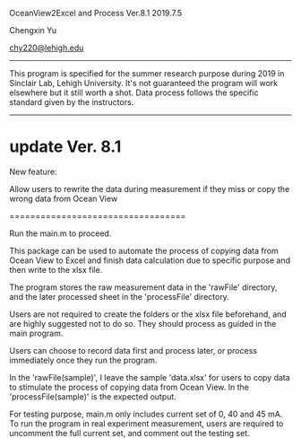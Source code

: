 OceanView2Excel and Process Ver.8.1 2019.7.5

Chengxin Yu

chy220@lehigh.edu



---
This program is specified for the summer research purpose during 2019 in Sinclair Lab, Lehigh University.
It's not guaranteed the program will work elsewhere but it still worth a shot.
Data process follows the specific standard given by the instructors.

---


update Ver. 8.1
=================================
New feature:

Allow users to rewrite the data during measurement if they miss or copy the wrong 
data from Ocean View

==================================

Run the main.m to proceed.

This package can be used to automate the process of copying data from Ocean View to 
Excel and finish data calculation due to specific purpose and then write to the xlsx file.

The program stores the raw measurement data in the 'rawFile' directory,
and the later processed sheet in the 'processFile' directory.

Users are not required to create the folders or the xlsx file beforehand, 
and are highly suggested not to do so. They should process as guided in the main program.

Users can choose to record data first and process later, or process immediately once they 
run the program.

In the 'rawFile(sample)', I leave the sample 'data.xlsx' for users to copy data to stimulate
the process of copying data from Ocean View.
In the 'processFile(sample)' is the expected output.

For testing purpose, main.m only includes current set of 0, 40 and 45 mA. To run the program
in real experiment measurement, users are required to uncomment the full current set, and 
comment out the testing set.
